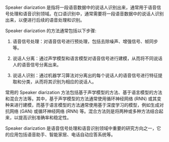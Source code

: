 Speaker diarization 是指将一段语音数据中的说话人识别出来，通常用于语音信号处理和语音识别领域。在口语识别中，通常需要将一段语音数据中的说话人识别出来，以便进行后续的语音处理和识别。

Speaker diarization 的方法通常包括以下步骤:

1.  语音信号处理：对语音信号进行预处理，包括去除噪声、增强信号、帧同步等。
    
2.  说话人分离：通过声学模型和语言模型对语音信号进行建模，从而将不同说话人的语音信号分离出来。
    
3.  说话人识别：通过机器学习算法对分离出的每个说话人的语音信号进行特征提取和分类，从而将其识别为相应的说话人。
    

常用的 Speaker diarization 方法包括基于声学模型的方法、基于语言模型的方法和混合方法等。其中，基于声学模型的方法通常使用循环神经网络 (RNN) 或其变种来进行建模，而基于语言模型的方法通常使用基于深度学习的模型，例如生成对抗网络 (GAN) 或循环神经网络 (RNN) 等。混合方法则是将两种或多种方法结合起来，以提高识别准确率和稳定性。

Speaker diarization 是语音信号处理和语音识别领域中重要的研究方向之一，它的应用包括语音助手、智能家居、电话自动应答系统等。